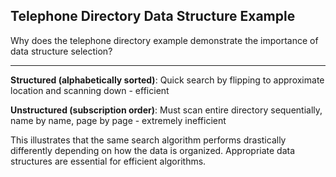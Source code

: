 ## Telephone Directory Data Structure Example

Why does the telephone directory example demonstrate the importance of data structure selection?

---

**Structured (alphabetically sorted)**: Quick search by flipping to approximate location and scanning down - efficient

**Unstructured (subscription order)**: Must scan entire directory sequentially, name by name, page by page - extremely inefficient

This illustrates that the same search algorithm performs drastically differently depending on how the data is organized. Appropriate data structures are essential for efficient algorithms.

